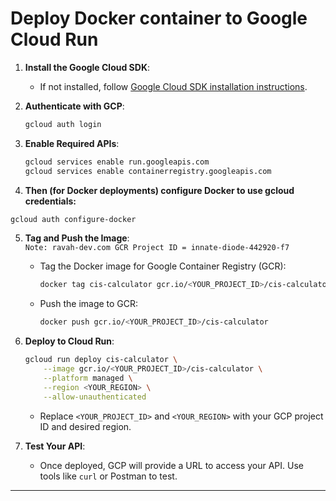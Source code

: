 # Deploy Docker container to Google Cloud Run

1. **Install the Google Cloud SDK**:
   - If not installed, follow [Google Cloud SDK installation instructions](https://cloud.google.com/sdk/docs/install).

2. **Authenticate with GCP**:

   ```bash
   gcloud auth login
   ```

3. **Enable Required APIs**:

   ```bash
   gcloud services enable run.googleapis.com
   gcloud services enable containerregistry.googleapis.com
   ```


4. **Then (for Docker deployments) configure Docker to use gcloud credentials:** 
```bash
gcloud auth configure-docker
```

5. **Tag and Push the Image**:  
`Note: ravah-dev.com GCR Project ID = innate-diode-442920-f7  `

   - Tag the Docker image for Google Container Registry (GCR):

     ```bash
     docker tag cis-calculator gcr.io/<YOUR_PROJECT_ID>/cis-calculator
     ```

   - Push the image to GCR:

     ```bash
     docker push gcr.io/<YOUR_PROJECT_ID>/cis-calculator
     ```

6. **Deploy to Cloud Run**:

   ```bash
   gcloud run deploy cis-calculator \
       --image gcr.io/<YOUR_PROJECT_ID>/cis-calculator \
       --platform managed \
       --region <YOUR_REGION> \
       --allow-unauthenticated
   ```

   - Replace `<YOUR_PROJECT_ID>` and `<YOUR_REGION>` with your GCP project ID and desired region.

7. **Test Your API**:
   - Once deployed, GCP will provide a URL to access your API. Use tools like `curl` or Postman to test.  

---

